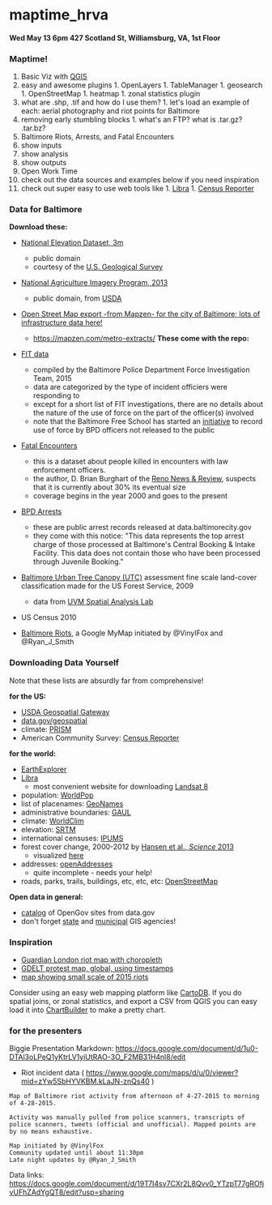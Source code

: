 # maptime_hrva
#### Wed May 13 6pm 427 Scotland St, Williamsburg, VA, 1st Floor

### Maptime!

1. Basic Viz with [QGIS](http://www.qgis.org/en/site/)
  1. easy and awesome plugins
    1. OpenLayers
    1. TableManager
    1. geosearch
    1. OpenStreetMap
    1. heatmap
    1. zonal statistics plugin
  1. what are .shp, .tif and how do I use them? 
    1. let's load an example of each: aerial photography and riot points for Baltimore
  1. removing early stumbling blocks
    1. what's an FTP? what is .tar.gz? .tar.bz?
2. Baltimore Riots, Arrests, and Fatal Encounters
  1. show inputs
  1. show analysis
  1. show outputs
3. Open Work Time
  1. check out the data sources and examples below if you need inspiration
  1. check out super easy to use web tools like
    1. [Libra](https://libra.developmentseed.org/)
    1. [Census Reporter](http://censusreporter.org/)


### Data for Baltimore

**Download these:**

* [National Elevation Dataset, 3m](http://bit.ly/baltimore_ned3m)
  * public domain
  * courtesy of the [U.S. Geological Survey](http://ned.usgs.gov/)
* [National Agriculture Imagery Program, 2013](http://bit.ly/baltimore_NAIP2013)
  * public domain, from [USDA](https://catalog.data.gov/dataset/national-geospatial-data-asset-ngda-naip-imagery-2015-2016-planned-acquisition)

* [Open Street Map export -from Mapzen- for the city of Baltimore; lots of infrastructure data here!](https://drive.google.com/file/d/0B4P6kViJoyc9Rks2aGJiLWtuR1U/view?usp=sharing)
  * https://mapzen.com/metro-extracts/
**These come with the repo:**

* [FIT data](http://www.baltimorepolice.org/fit-investigation-team)
  * compiled by the Baltimore Police Department Force Investigation Team, 2015
  * data are categorized by the type of incident officiers were responding to
  * except for a short list of FIT investigations, there are no details about the nature of the use of force on the part of the officer(s) involved
  * note that the Baltimore Free School has started an [initiative](http://freeschool.redemmas.org/courses/635) to record use of force by BPD officers not released to the public
* [Fatal Encounters](http://www.fatalencounters.org/)
  * this is a dataset about people killed in encounters with law enforcement officers.
  * the author, D. Brian Burghart of the [Reno News & Review](https://www.newsreview.com/reno/home), suspects that it is currently about 30% its eventual size
  * coverage begins in the year 2000 and goes to the present
* [BPD Arrests](https://data.baltimorecity.gov/Public-Safety/BPD-Arrests/3i3v-ibrt)
  * these are public arrest records released at data.baltimorecity.gov
  * they come with this notice: "This data represents the top arrest charge of those processed at Baltimore's Central Booking & Intake Facility. This data does not contain those who have been processed through Juvenile Booking."
* [Baltimore Urban Tree Canopy (UTC)](http://gis.w3.uvm.edu/utc/) assessment fine scale land-cover classification made for the US Forest Service, 2009
  * data from [UVM Spatial Analysis Lab](http://www.uvm.edu/rsenr/sal/)
* US Census 2010
* [Baltimore Riots](https://www.google.com/maps/d/u/0/viewer?mid=zYw5SbHYVKBM.kLaJN-znQs40), a Google MyMap initiated by @VinylFox and @Ryan_J_Smith

### Downloading Data Yourself

Note that these lists are absurdly far from comprehensive!

**for the US:**

  * [USDA Geospatial Gateway](https://gdg.sc.egov.usda.gov/)
  * [data.gov/geospatial](https://www.data.gov/geospatial/)
  * climate: [PRISM](http://www.prism.oregonstate.edu/)
  * American Community Survey: [Census Reporter](http://censusreporter.org/)

**for the world:**

  * [EarthExplorer](http://earthexplorer.usgs.gov/)
  * [Libra](https://libra.developmentseed.org/)
    * most convenient website for downloading [Landsat 8](http://en.wikipedia.org/wiki/Landsat_8)
  * population: [WorldPop](http://www.worldpop.org.uk/)
  * list of placenames: [GeoNames](http://www.geonames.org/)
  * administrative boundaries: [GAUL](http://www.fao.org/geonetwork/srv/en/metadata.show?id=12691)
  * climate: [WorldClim](http://www.worldclim.org/)
  * elevation: [SRTM](http://srtm.usgs.gov/)
  * international censuses: [IPUMS](https://international.ipums.org/international/)
  * forest cover change, 2000-2012 by [Hansen et al., *Science* 2013](http://earthenginepartners.appspot.com/science-2013-global-forest/download_v1.1.html)
    * visualized [here](http://earthenginepartners.appspot.com/science-2013-global-forest)
  * addresses: [openAddresses](http://openaddresses.io/)
    * quite incomplete - needs your help!
  * roads, parks, trails, buildings, etc, etc, etc: [OpenStreetMap](https://www.openstreetmap.org)

**Open data in general:**

  * [catalog](http://www.data.gov/open-gov/) of OpenGov sites from data.gov
  * don't forget [state](http://www.mass.gov/anf/research-and-tech/it-serv-and-support/application-serv/office-of-geographic-information-massgis/) and [municipal](http://www.cityofchicago.org/city/en/depts/doit/provdrs/gis.html) GIS agencies!


### Inspiration

  * [Guardian London riot map with choropleth](http://www.theguardian.com/news/datablog/interactive/2011/aug/10/poverty-riots-mapped)
  * [GDELT protest map, global, using timestamps](http://gdeltproject.org/globaldashboard/)
  * [map showing small scale of 2015 riots](http://www.vocativ.com/usa/justice-usa/2-maps-that-explain-the-baltimore-riots-1968-and-now/)

Consider using an easy web mapping platform like [CartoDB](http://cartodb.com/).
If you do spatial joins, or zonal statistics, and export a CSV from QGIS you can easy load it into [ChartBuilder](http://quartz.github.io/Chartbuilder/) to make a pretty chart.






### for the presenters

Biggie Presentation Markdown:
https://docs.google.com/document/d/1u0-DTAl3oLPeQ1yKtrLV1yiUtRAO-3O_F2MB31H4nl8/edit

- Riot incident data ( https://www.google.com/maps/d/u/0/viewer?mid=zYw5SbHYVKBM.kLaJN-znQs40 )

```
Map of Baltimore riot activity from afternoon of 4-27-2015 to morning of 4-28-2015.

Activity was manually pulled from police scanners, transcripts of police scanners, tweets (official and unofficial). Mapped points are by no means exhaustive.

Map initiated by @VinylFox
Community updated until about 11:30pm
Late night updates by @Ryan_J_Smith
```

Data links:
https://docs.google.com/document/d/19T7I4sv7CXr2L8Qvv0_YTzpT77gROfjvUFhZAdYgQT8/edit?usp=sharing
